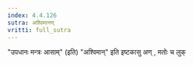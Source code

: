 ```yaml
---
index: 4.4.126
sutra: अश्विमानण्
vritti: full_sutra
---
```


"उपधानः मन्त्रः आसाम्" (इति) "अश्विमान्" इति इष्टकासु अण् , मतोः च लुक्